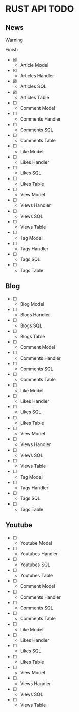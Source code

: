 # RUST API TODO

## News

> [!WARNING]
> Finish

- [x] - Article Model
- [x] - Articles Handler
- [x] - Articles SQL
- [x] - Articles Table

- [ ] - Comment Model
- [ ] - Comments Handler
- [ ] - Comments SQL
- [ ] - Comments Table

- [ ] - Like Model
- [ ] - Likes Handler
- [ ] - Likes SQL
- [ ] - Likes Table

- [ ] - View Model
- [ ] - Views Handler
- [ ] - Views SQL
- [ ] - Views Table

- [ ] - Tag Model
- [ ] - Tags Handler
- [ ] - Tags SQL
- [ ] - Tags Table

## Blog

- [ ] - Blog Model
- [ ] - Blogs Handler
- [ ] - Blogs SQL
- [ ] - Blogs Table

- [ ] - Comment Model
- [ ] - Comments Handler
- [ ] - Comments SQL
- [ ] - Comments Table

- [ ] - Like Model
- [ ] - Likes Handler
- [ ] - Likes SQL
- [ ] - Likes Table

- [ ] - View Model
- [ ] - Views Handler
- [ ] - Views SQL
- [ ] - Views Table

- [ ] - Tag Model
- [ ] - Tags Handler
- [ ] - Tags SQL
- [ ] - Tags Table

## Youtube

- [ ] - Youtube Model
- [ ] - Youtubes Handler
- [ ] - Youtubes SQL
- [ ] - Youtubes Table

- [ ] - Comment Model
- [ ] - Comments Handler
- [ ] - Comments SQL
- [ ] - Comments Table

- [ ] - Like Model
- [ ] - Likes Handler
- [ ] - Likes SQL
- [ ] - Likes Table

- [ ] - View Model
- [ ] - Views Handler
- [ ] - Views SQL
- [ ] - Views Table
